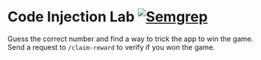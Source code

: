 # Code Injection Lab  [![Semgrep](https://github.com/bluemarco/code-injection-lab/actions/workflows/semgrep.yml/badge.svg)](https://github.com/bluemarco/code-injection-lab/actions/workflows/semgrep.yml)
Guess the correct number and find a way to trick the app to win the game. Send a request to `/claim-reward` to verify if you won the game.

